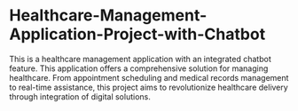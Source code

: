 # Healthcare-Management-Application-Project-with-Chatbot
This is a healthcare management application with an integrated chatbot feature. This application offers a comprehensive solution for managing healthcare. From appointment scheduling and medical records management to real-time assistance, this project aims to revolutionize healthcare delivery through integration of digital solutions.
